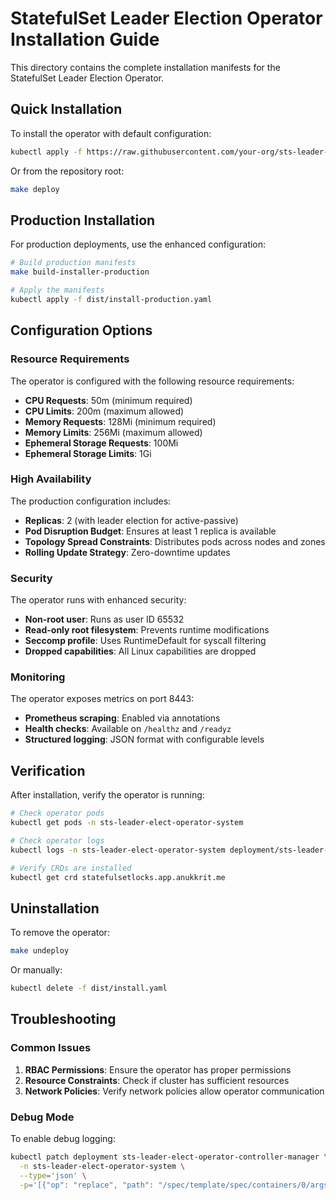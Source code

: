 # StatefulSet Leader Election Operator Installation Guide

This directory contains the complete installation manifests for the StatefulSet Leader Election Operator.

## Quick Installation

To install the operator with default configuration:

```bash
kubectl apply -f https://raw.githubusercontent.com/your-org/sts-leader-elect-operator/main/dist/install.yaml
```

Or from the repository root:

```bash
make deploy
```

## Production Installation

For production deployments, use the enhanced configuration:

```bash
# Build production manifests
make build-installer-production

# Apply the manifests
kubectl apply -f dist/install-production.yaml
```

## Configuration Options

### Resource Requirements

The operator is configured with the following resource requirements:

- **CPU Requests**: 50m (minimum required)
- **CPU Limits**: 200m (maximum allowed)
- **Memory Requests**: 128Mi (minimum required)
- **Memory Limits**: 256Mi (maximum allowed)
- **Ephemeral Storage Requests**: 100Mi
- **Ephemeral Storage Limits**: 1Gi

### High Availability

The production configuration includes:

- **Replicas**: 2 (with leader election for active-passive)
- **Pod Disruption Budget**: Ensures at least 1 replica is available
- **Topology Spread Constraints**: Distributes pods across nodes and zones
- **Rolling Update Strategy**: Zero-downtime updates

### Security

The operator runs with enhanced security:

- **Non-root user**: Runs as user ID 65532
- **Read-only root filesystem**: Prevents runtime modifications
- **Seccomp profile**: Uses RuntimeDefault for syscall filtering
- **Dropped capabilities**: All Linux capabilities are dropped

### Monitoring

The operator exposes metrics on port 8443:

- **Prometheus scraping**: Enabled via annotations
- **Health checks**: Available on `/healthz` and `/readyz`
- **Structured logging**: JSON format with configurable levels

## Verification

After installation, verify the operator is running:

```bash
# Check operator pods
kubectl get pods -n sts-leader-elect-operator-system

# Check operator logs
kubectl logs -n sts-leader-elect-operator-system deployment/sts-leader-elect-operator-controller-manager

# Verify CRDs are installed
kubectl get crd statefulsetlocks.app.anukkrit.me
```

## Uninstallation

To remove the operator:

```bash
make undeploy
```

Or manually:

```bash
kubectl delete -f dist/install.yaml
```

## Troubleshooting

### Common Issues

1. **RBAC Permissions**: Ensure the operator has proper permissions
2. **Resource Constraints**: Check if cluster has sufficient resources
3. **Network Policies**: Verify network policies allow operator communication

### Debug Mode

To enable debug logging:

```bash
kubectl patch deployment sts-leader-elect-operator-controller-manager \
  -n sts-leader-elect-operator-system \
  --type='json' \
  -p='[{"op": "replace", "path": "/spec/template/spec/containers/0/args/3", "value": "--zap-log-level=debug"}]'
```